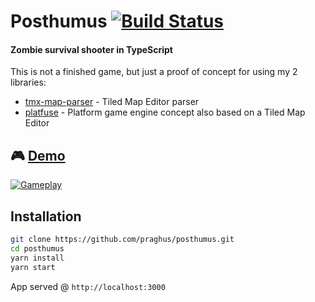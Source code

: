 # Posthumus [![Build Status](https://app.travis-ci.com/praghus/posthumus.svg?branch=main)](https://app.travis-ci.com/praghus/posthumus)

#### Zombie survival shooter in TypeScript
This is not a finished game, but just a proof of concept for using my 2 libraries:
- [tmx-map-parser](https://github.com/praghus/tmx-map-parser) - Tiled Map Editor parser 
- [platfuse](https://github.com/praghus/platfuse) - Platform game engine concept also based on a Tiled Map Editor 

## :video_game: [Demo](https://praghus.github.io/posthumus/)
[![Gameplay](https://user-images.githubusercontent.com/5312169/152866573-c2729ccb-a10d-4b81-af3e-7d14eb7737e3.gif)](https://praghus.github.io/posthumus/)

## Installation

```bash
git clone https://github.com/praghus/posthumus.git
cd posthumus
yarn install
yarn start
```

App served @ `http://localhost:3000`
